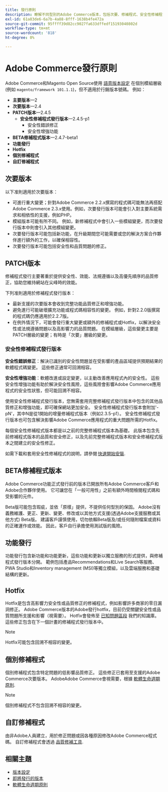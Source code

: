 ```yaml
---
title: 發行原則
description: 瞭解不同型別的Adobe Commerce版本，包括次要、修補程式、安全性修補程式、功能、Hotfix、個別修補程式和自訂修補程式。
exl-id: 61a83de6-6a7b-4a88-8fff-1638b4fe472a
source-git-commit: 95ffff39d82cc9027fa633dffedf15193040802d
workflow-type: tm+mt
source-wordcount: '818'
ht-degree: 0%

---
```


# Adobe Commerce發行原則

Adobe Commerce和Magento Open Source使用 [語意版本設定](https://semver.org/) 在個別模組層級(例如 `magento/framework 101.1.1`)，但不適用於行銷版本號碼。 例如：

- **主要版本**—2
- **次要版本**—2.4
- **PATCH版本**—2.4.5
   - **安全性修補程式發行版本**—2.4.5-p1
      - 安全性錯誤修正
      - 安全性增強功能
- **BETA修補程式版本**—2.4.7-beta1
- **功能發行**
- **Hotfix**
- **個別修補程式**
- **自訂修補程式**

## 次要版本

以下准則適用於次要版本：

- 可進行重大變更；針對Adobe Commerce 2.2.x撰寫的程式碼可能無法再搭配Adobe Commerce 2.3.x使用。例如，次要發行版本可能會引入對主要系統需求和相依性的支援，例如PHP。
- 模組版本可能有所不同。 例如，新修補程式中會引入一些模組變更，而次要發行版本中則會引入其他模組變更。
- 次要發行版本可能包括新功能，在升級期間您可能需要或您的解決方案合作夥伴進行額外的工作，以確保相容性。
- 次要發行版本可能包括安全性和品質問題的修正。

## PATCH版本

修補程式發行主要著重於提供安全性、效能、法規遵循以及高優先順序的品質修正，協助您維持網站在尖峰時的效能。

下列准則適用於修補程式發行版本：

- 最新支援的次要版本會收到完整功能品質修正和增強功能。
- 避免進行可能破壞擴充功能或程式碼相容性的變更。 例如，針對2.2.0版撰寫的程式碼仍應適用於2.2.7版。
- 在例外情況下，可能會發行重大變更或額外的修補程式或Hotfix，以解決安全性或法規遵循問題以及高影響力的品質問題。 在模組層級，這些變更主要是PATCH層級的變更；有時是「次要」層級的變更。

### 安全性修補程式發行版本

**安全性錯誤修正**：解決已識別的安全性問題並在受影響的產品區域提供預期結果的軟體程式碼變更。 這些修正通常可回溯相容。

**安全性增強功能**：軟體改進或設定變更，以主動改善應用程式內的安全性。 這些安全性增強功能有助於解決安全性風險，這些風險會影響Adobe Commerce應用程式的安全性狀態，但可能回溯不相容。

使用安全性修補程式發行版本，您無需套用完整修補程式發行版本中包含的其他品質修正和增強功能，即可確保網站更加安全。 安全性修補程式發行版本會附加&#39;-pN&#39;，其中N是從1開始的增量修補程式版本（例如2.3.5-p1）。 安全性修補程式發行版本也可包含解決影響Adobe Commerce應用程式的重大問題所需的Hotfix。

每個安全性修補程式版本都是以之前的完整修補程式版本為基礎。 此版本包含先前修補程式版本的品質和安全修正，以及先前完整修補程式版本和安全修補程式版本之間建立的安全性修正。

如需下載和套用安全性修補程式的說明，請參閱 [快速開始安裝](../installation/composer.md#example---security-patch).

## BETA修補程式版本

Adobe Commerce功能正式發行前的版本已開放所有Adobe Commerce客戶和Adobe合作夥伴使用。 它可讓您在「一般可用性」之前有額外時間檢閱程式碼和受影響的元件。

Beta版可能包含瑕疵，並依「原樣」提供，不提供任何型別的保固。 Adobe沒有義務維護、更正、更新、變更、修改或以其他方式支援(透過Adobe支援服務或其他方式) Beta版。 建議客戶謹慎使用，切勿依賴Beta版及/或任何隨附檔案或資料的正確運作或效能。 因此，客戶自行承擔使用測試版的風險。

## 功能發行

功能發行包含新功能和功能更新，這些功能和更新以獨立服務的形式提供，與修補程式發行版本分開。 範例包括產品Recommendations和Live Search等服務、PWA Studio和Inventory management (MSI)等獨立模組，以及雲端服務和基礎結構的更新。

## Hotfix

Hotfix是包含高影響力安全性或品質修正的修補程式，例如影響許多商家的零日漏洞修正。 Adobe Commerce版本的Adobe發行hotfix，目前仍受關鍵安全性或品質問題所支援和影響（視需要）。 Hotfix會發佈至 [已知問題區段](https://support.magento.com/hc/en-us/sections/360003869892-Known-issues-patches-attached-) 我們的知識庫。 這些修正包含在下一個計畫的修補程式發行版本中。

>[!NOTE]
>
>Hotfix可能包含回溯不相容的變更。

## 個別修補程式

個別修補程式包含特定問題的低影響品質修正。 這些修正已套用至支援的Adobe Commerce次要版本。 AdobeAdobe Commerce會視需要，根據 [軟體生命週期原則](https://www.adobe.com/content/dam/cc/en/legal/terms/enterprise/pdfs/Adobe-Commerce-Software-Lifecycle-Policy.pdf).

>[!NOTE]
>
>個別修補程式不包含回溯不相容的變更。

## 自訂修補程式

由非Adobe人員建立，用於修正問題或因各種原因修改Adobe Commerce程式碼。 自訂修補程式會透過 [品質修補工具](https://experienceleague.adobe.com/docs/commerce-operations/tools/quality-patches-tool/usage.html).

## 相關主題

- [版本設定](https://developer.adobe.com/commerce/php/development/versioning/)
- [即將發行的版本](schedule.md)
- [軟體生命週期原則](https://www.adobe.com/content/dam/cc/en/legal/terms/enterprise/pdfs/Adobe-Commerce-Software-Lifecycle-Policy.pdf)
